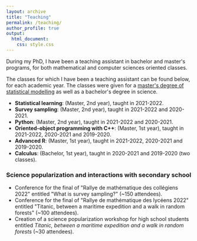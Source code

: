 ```yaml
---
layout: archive
title: "Teaching"
permalink: /teaching/
author_profile: true
output:
  html_document:
    css: style.css
---
```


During my PhD, I have been a teaching assistant in bachelor and master's programs, for both mathematical and computer sciences oriented classes.

The classes for which I have been a teaching assistant can be found below, for each academic year. The classes were given for a [master's degree of statistical modelling](https://lmb.univ-fcomte.fr/Master-Mathematiques-Appliquees) as well as a bachelor's degree in science.


- **Statistical learning**: (Master, 2nd year), taught in 2021-2022.
- **Survey sampling**: (Master, 2nd year), taught in 2021-2022 and 2020-2021.
- **Python**: (Master, 2nd year), taught in 2021-2022 and 2020-2021.
- **Oriented-object programming with C++**: (Master, 1st year), taught in 2021-2022, 2020-2021 and 2019-2020.
- **Advanced R**: (Master, 1st year), taught in 2021-2022, 2020-2021 and 2019-2020.
- **Calculus**: (Bachelor, 1st year), taught in 2020-2021 and 2019-2020 (two classes).

### Science popularization and interactions with secondary school
- Conference for the final of "Rallye de mathématique des collégiens 2022" entitled "What is survey sampling?" (~150 attendees).
- Conference for the final of "Rallye de mathématique des lycéens 2022" entitled "Titanic, between a maritime expedition and a walk in random forests" (~100 attendees).
- Creation of a science popularization workshop for high school students entitled *Titanic, between a maritime expedition and a walk in random forests* (~30 attendees).
